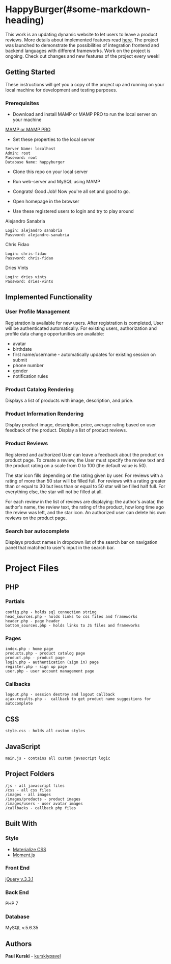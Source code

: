 # HappyBurger(#some-markdown-heading)

This work is an updating dynamic website to let users to leave a product reviews. More details about implemented features read [here](http://www.dropwizard.io/1.0.2/docs/).
The project was launched to demonstrate the possibilities of integration frontend and backend languages with different frameworks. Work on the project is ongoing. Check out changes and new features of the project every week!

## Getting Started

These instructions will get you a copy of the project up and running on your local machine for development and testing purposes.

### Prerequisites

* Download and install MAMP or MAMP PRO to run the local server on your machine

[MAMP or MAMP PRO](https://www.mamp.info/en/)

* Set these properties to the local server

```
Server Name: localhost
Admin: root
Password: root
Database Name: happyburger
```

* Clone this repo on your local server

* Run web-server and MySQL using MAMP

* Congrats! Good Job! Now you're all set and good to go.

* Open homepage in the browser

* Use these registered users to login and try to play around

Alejandro Sanabria
```
Login: alejandro sanabria
Password: alejandro-sanabria
```
Chris Fidao
```
Login: chris-fidao
Password: chris-fidao
```
Dries Vints
```
Login: dries vints
Password: dries-vints
```

## Implemented Functionality

### User Profile Management

Registration is available for new users. After registration is completed, User will be authenticated automatically. For existing users, authorization and profile data change opportunities are available:
* avatar
* birthdate
* first name/username - automatically updates for existing session on submit
* phone number
* gender
* notification rules

### Product Catalog Rendering

Displays a list of products with image, description, and price.

### Product Information Rendering

Display product image, description, price, average rating based on user feedback of the product. Display a list of product reviews.

### Product Reviews

Registered and authorized User can leave a feedback about the product on product page. To create a review, the User must specify the review text and the product rating on a scale from 0 to 100 (the default value is 50). 

The star icon fills depending on the rating given by user. For reviews with a rating of more than 50 star will be filled full. For reviews with a rating greater than or equal to 30 but less than or equal to 50 star will be filled half full. For everything else, the star will not be filled at all.

For each review in the list of reviews are displaying: the author's avatar, the author's name, the review text, the rating of the product, how long time ago the review was left, and the star icon.
An authorized user can delete his own reviews on the product page.

### Search bar autocomplete

Displays product names in dropdown list of the search bar on navigation panel that matched to user's input in the search bar.


# Project Files

## PHP

### Partials

````
config.php - holds sql connection string 
head_sources.php - holds links to css files and frameworks
header.php - page header
bottom_sources.php - holds links to JS files and frameworks
````

### Pages

````
index.php - home page
products.php - product catalog page
product.php - product page
login.php - authentication (sign in) page
register.php - sign up page
user.php - user account management page
````

### Callbacks

```
logout.php - session destroy and logout callback
ajax-results.php -  callback to get product name suggestions for autocomplete
```

## CSS

```
style.css - holds all custom styles
```
 
## JavaScript

```
main.js - contains all custom javascript logic
```

## Project Folders

```
/js - all javascript files
/css - all css files
/images - all images
/images/products - product images
/images/users - user avatar images
/callbacks - callback php files
```

## Built With

### Style

* [Materialize CSS](https://materializecss.com)
* [Moment.js](http://momentjs.com)

### Front End

[jQuery v.3.3.1](https://code.jquery.com/jquery-3.3.1.min.js)

### Back End

PHP 7

### Database

MySQL v.5.6.35

## Authors

**Paul Kurski** - [kurskiypavel](https://github.com/kurskiypavel)
